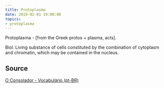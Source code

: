 ```yaml
---
title: Protoplasma
date: 2019-02-01 19:00:00
topics:
- protoplasma 
---
```


Protoplasma - [from the Greek protos + plasma, acts]. 

Biol. Living substance of cells constituted by the combination of cytoplasm and 
chromatin, which may be contained in the nucleus.

## Source
[O Consolador - Vocabulário (pt-BR)](http://www.oconsolador.com.br/linkfixo/vocabulario/principal.html)
